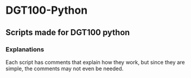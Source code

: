 # DGT100-Python

## Scripts made for DGT100 python

### Explanations
Each script has comments that explain how they work, but since they are simple, the comments may not even be needed.

